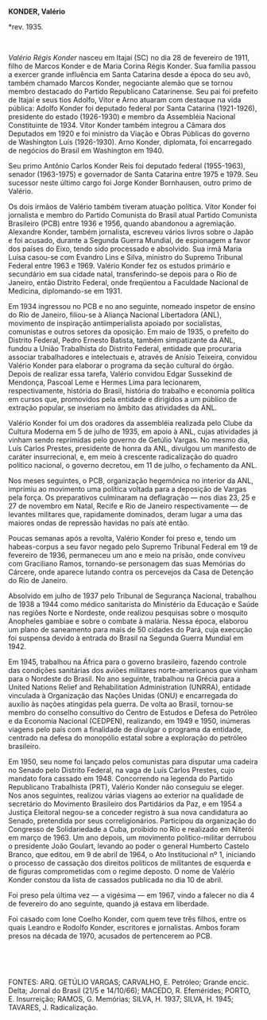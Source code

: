 **KONDER, Valério**

\*rev. 1935.

 

*Valério Régis Konder* nasceu em Itajaí (SC) no dia 28 de fevereiro de
1911, filho de Marcos Konder e de Maria Corina Régis Konder. Sua família
passou a exercer grande influência em Santa Catarina desde a época do
seu avô, também chamado Marcos Konder, negociante alemão que se tornou
membro destacado do Partido Republicano Catarinense. Seu pai foi
prefeito de Itajaí e seus tios Adolfo, Vítor e Arno atuaram com destaque
na vida pública: Adolfo Konder foi deputado federal por Santa Catarina
(1921-1926), presidente do estado (1926-1930) e membro da Assembléia
Nacional Constituinte de 1934. Vítor Konder também integrou a Câmara dos
Deputados em 1920 e foi ministro da Viação e Obras Públicas do governo
de Washington Luís (1926-1930). Arno Konder, diplomata, foi encarregado
de negócios do Brasil em Washington em 1940.

Seu primo Antônio Carlos Konder Reis foi deputado federal (1955-1963),
senador (1963-1975) e governador de Santa Catarina entre 1975 e 1979.
Seu sucessor neste último cargo foi Jorge Konder Bornhausen, outro primo
de Valério.

Os dois irmãos de Valério também tiveram atuação política. Vítor Konder
foi jornalista e membro do Partido Comunista do Brasil atual Partido
Comunista Brasileiro (PCB) entre 1936 e 1956, quando abandonou a
agremiação. Alexandre Konder, também jornalista, escreveu vários livros
sobre o Japão e foi acusado, durante a Segunda Guerra Mundial, de
espionagem a favor dos países do Eixo, tendo sido processado e
absolvido. Sua irmã Maria Luísa casou-se com Evandro Lins e Silva,
ministro do Supremo Tribunal Federal entre 1963 e 1969. Valério Konder
fez os estudos primário e secundário em sua cidade natal,
transferindo-se depois para o Rio de Janeiro, então Distrito Federal,
onde freqüentou a Faculdade Nacional de Medicina, diplomando-se em 1931.

Em 1934 ingressou no PCB e no ano seguinte, nomeado inspetor de ensino
do Rio de Janeiro, filiou-se à Aliança Nacional Libertadora (ANL),
movimento de inspiração antiimperialista apoiado por socialistas,
comunistas e outros setores da oposição. Em maio de 1935, o prefeito do
Distrito Federal, Pedro Ernesto Batista, também simpatizante da ANL,
fundou a União Trabalhista do Distrito Federal, entidade que procuraria
associar trabalhadores e intelectuais e, através de Anísio Teixeira,
convidou Valério Konder para elaborar o programa da seção cultural do
órgão. Depois de realizar essa tarefa, Valério convidou Edgar Sussekind
de Mendonça, Pascoal Leme e Hermes Lima para lecionarem,
respectivamente, história do Brasil, história do trabalho e economia
política em cursos que, promovidos pela entidade e dirigidos a um
público de extração popular, se inseriam no âmbito das atividades da
ANL.

Valério Konder foi um dos oradores da assembléia realizada pelo Clube da
Cultura Moderna em 5 de julho de 1935, em apoio à ANL, cujas atividades
já vinham sendo reprimidas pelo governo de Getúlio Vargas. No mesmo dia,
Luís Carlos Prestes, presidente de honra da ANL, divulgou um manifesto
de caráter insurrecional, e, em meio à crescente radicalização do quadro
político nacional, o governo decretou, em 11 de julho, o fechamento da
ANL.

Nos meses seguintes, o PCB, organização hegemônica no interior da ANL,
imprimiu ao movimento uma política voltada para a deposição de Vargas
pela força. Os preparativos culminaram na deflagração — nos dias 23, 25
e 27 de novembro em Natal, Recife e Rio de Janeiro respectivamente — de
levantes militares que, rapidamente dominados, deram lugar a uma das
maiores ondas de repressão havidas no país até então.

Poucas semanas após a revolta, Valério Konder foi preso e, tendo um
habeas-corpus a seu favor negado pelo Supremo Tribunal Federal em 19 de
fevereiro de 1936, permaneceu um ano e meio na prisão, onde conviveu com
Graciliano Ramos, tornando-se personagem das suas Memórias do Cárcere,
onde aparece lutando contra os percevejos da Casa de Detenção do Rio de
Janeiro.

Absolvido em julho de 1937 pelo Tribunal de Segurança Nacional,
trabalhou de 1938 a 1944 como médico sanitarista do Ministério da
Educação e Saúde nas regiões Norte e Nordeste, onde realizou pesquisas
sobre o mosquito Anopheles gambiae e sobre o combate à malária. Nessa
época, elaborou um plano de saneamento para mais de 50 cidades do Pará,
cuja execução foi suspensa devido à entrada do Brasil na Segunda Guerra
Mundial em 1942.

Em 1945, trabalhou na África para o governo brasileiro, fazendo controle
das condições sanitárias dos aviões militares norte-americanos que
vinham para o Nordeste do Brasil. No ano seguinte, trabalhou na Grécia
para a United Nations Relief and Rehabilitation Administration (UNRRA),
entidade vinculada à Organização das Nações Unidas (ONU) e encarregada
do auxílio às nações atingidas pela guerra. De volta ao Brasil,
tornou-se membro do conselho consultivo do Centro de Estudos e Defesa do
Petróleo e da Economia Nacional (CEDPEN), realizando, em 1949 e 1950,
inúmeras viagens pelo país com a finalidade de divulgar o programa da
entidade, centrado na defesa do monopólio estatal sobre a exploração do
petróleo brasileiro.

Em 1950, seu nome foi lançado pelos comunistas para disputar uma cadeira
no Senado pelo Distrito Federal, na vaga de Luís Carlos Prestes, cujo
mandato fora cassado em 1948. Concorrendo na legenda do Partido
Republicano Trabalhista (PRT), Valério Konder não conseguiu se eleger.
Nos anos seguintes, realizou várias viagens ao exterior na qualidade de
secretário do Movimento Brasileiro dos Partidários da Paz, e em 1954 a
Justiça Eleitoral negou-se a conceder registro à sua nova candidatura ao
Senado, pretendida por seus correligionários. Participou da organização
do Congresso de Solidariedade a Cuba, proibido no Rio e realizado em
Niterói em março de 1963. Um ano depois, um movimento político-militar
derrubou o presidente João Goulart, levando ao poder o general Humberto
Castelo Branco, que editou, em 9 de abril de 1964, o Ato Institucional
nº 1, iniciando o processo de cassação dos direitos políticos de
militantes de esquerda e de figuras comprometidas com o regime deposto.
O nome de Valério Konder constou da lista de cassados publicada no dia
10 de abril.

Foi preso pela última vez — a vigésima — em 1967, vindo a falecer no dia
4 de fevereiro do ano seguinte, quando já estava em liberdade.

Foi casado com Ione Coelho Konder, com quem teve três filhos, entre os
quais Leandro e Rodolfo Konder, escritores e jornalistas. Ambos foram
presos na década de 1970, acusados de pertencerem ao PCB.

 

 

FONTES: ARQ. GETÚLIO VARGAS; CARVALHO, E. Petróleo; Grande encic. Delta;
Jornal do Brasil (21/5 e 14/10/66); MACEDO, R. Efemérides; PORTO, E.
Insurreição; RAMOS, G. Memórias; SILVA, H. 1937; SILVA, H. 1945;
TAVARES, J. Radicalização.

 
